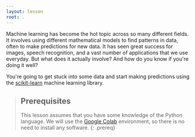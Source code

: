```yaml
---
layout: lesson
root: .
---
```


Machine learning has become the hot topic across so many different fields. It involves using different mathematical models to find patterns in data, often to make predictions for new data. It has seen great success for images, speech recognition, and a vast number of applications that we use everyday. But what does it actually involve? And how do you know if you're doing it well?

You're going to get stuck into some data and start making predictions using the [scikit-learn](https://scikit-learn.org) machine learning library.

> ## Prerequisites
>
> This lesson assumes that you have some knowledge of the Python language. We will
> use the [Google Colab](https://colab.research.google.com) environment, so there is no need to install any software.
{: .prereq}
